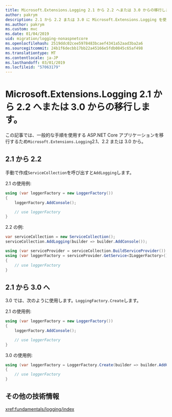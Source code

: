 ```yaml
---
title: Microsoft.Extensions.Logging 2.1 から 2.2 へまたは 3.0 からの移行します。
author: pakrym
description: 2.1 から 2.2 または 3.0 に Microsoft.Extensions.Logging を使用する ASP.NET Core アプリケーションを移行する方法について説明します。
ms.author: pakrym
ms.custom: mvc
ms.date: 01/04/2019
uid: migration/logging-nonaspnetcore
ms.openlocfilehash: 2519ddc02cee5978483bcaef4341a52aad3ba2a6
ms.sourcegitcommit: 24b1f6decbb17bb22a45166e5fdb0845c65af498
ms.translationtype: MT
ms.contentlocale: ja-JP
ms.lasthandoff: 03/01/2019
ms.locfileid: "57063179"
---
```

# <a name="migrate-from-microsoftextensionslogging-21-to-22-or-30"></a>Microsoft.Extensions.Logging 2.1 から 2.2 へまたは 3.0 からの移行します。

この記事では、一般的な手順を使用する ASP.NET Core アプリケーションを移行するため`Microsoft.Extensions.Logging`2.1、2.2 または 3.0 から。

## <a name="21-to-22"></a>2.1 から 2.2

手動で作成`ServiceCollection`を呼び出すと`AddLogging`します。

2.1 の使用例:

```csharp
using (var loggerFactory = new LoggerFactory())
{
    loggerFactory.AddConsole();

    // use loggerFactory
}
```

2.2 の例:

```csharp
var serviceCollection = new ServiceCollection();
serviceCollection.AddLogging(builder => builder.AddConsole());

using (var serviceProvider = serviceCollection.BuildServiceProvider())
using (var loggerFactory = serviceProvider.GetService<ILoggerFactory>())
{
    // use loggerFactory
}
```

## <a name="21-to-30"></a>2.1 から 3.0 へ

3.0 では、次のように使用します。`LoggingFactory.Create`します。

2.1 の使用例:

```csharp
using (var loggerFactory = new LoggerFactory())
{
    loggerFactory.AddConsole();

    // use loggerFactory
}
```

3.0 の使用例:

```csharp
using (var loggerFactory = LoggerFactory.Create(builder => builder.AddConsole()))
{
    // use loggerFactory
}
```

## <a name="additional-resources"></a>その他の技術情報

<xref:fundamentals/logging/index>
